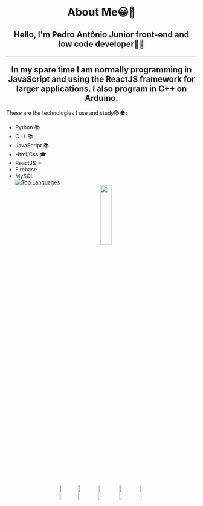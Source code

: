 <h1 align="center">About Me😀👋</h1>
<h2 align="center">Hello, I'm Pedro Antônio Junior front-end and low code developer👨‍💻 <hr>
In my spare time I am normally programming in JavaScript and using the ReactJS framework for larger applications. I also program in C++ on Arduino.</h2>

These are the technologies I use and study📚🎓:

<div align="start">
  <ul>
    <li>Python 📚</li>
    <li>C++ 📚</li>
    <li>JavaScript 📚</li>
    <li>Html/Css 🎓</li>
    <li>ReactJS ⚛️</li>
    <li>Firebase</li>
    <li>MySQL</li>
    <a align="center" href="https://github.com/pedrooaj" align="left"><img align="center" src="https://github-readme-stats.vercel.app/api/top-langs/?username=pedrooaj&langs_count=10&title_color=0891b2&text_color=ffffff&icon_color=0891b2&bg_color=1c1917&hide_border=true&locale=en&custom_title=My%20most%20used%20languages." alt="Top Languages" /></a>
    <div align="center"><img  src="https://github.com/Pedrooaj/Pedrooaj/assets/133423641/dc3994c2-21b4-4fb9-ba43-f53c45433d72" width="25%" height="20%" /></div>
  </ul>
  
  
</div>





<div align="center">
<img src="https://github.com/Pedrooaj/Pedrooaj/assets/133423641/ea547530-19df-4f79-b50e-4b835933ba1e" width="8%" height="10%" />
<img src="https://github.com/Pedrooaj/Pedrooaj/assets/133423641/373ea7e8-83e1-465f-9eb2-8dda7a921b4c" width="10%" height="10%" />
<img src="https://github.com/Pedrooaj/Pedrooaj/assets/133423641/86ec3973-c776-43a8-82da-07de276879d8" width="10%" height="10%" />
<img src="https://github.com/Pedrooaj/Pedrooaj/assets/133423641/61d28d04-b119-47fa-8314-bf7e45259f95" width="10%" height="10%" />
<img src="https://github.com/Pedrooaj/Pedrooaj/assets/133423641/9682f698-ae1c-45d4-ba03-0524bf858a70" width="10%" height="10%" />
</div>


